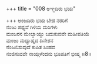 +++
title = "008 ಅಞ್ಜದಿರು ಭಯ"

+++
ಅಂಜದಿರು ಭಯ ಬೇಡ ನರರಿಗೆ  
ನಂಜು ಪಥ್ಯವೆ ಗಿಳಿಯ ಮರಿಗಳು  
ಮಂಜರನ ಮೇಲ್ವಾಯ್ದು ಬದುಕುವವೇ ಮಹೀಪತಿಯೆ  
ಮಂಜು ಮಧ್ಯಾಹ್ನದ ದಿನೇಶನ   
ನೆಂಜಲಿಸುವುದೆ ಕುಪಿತ ಸಿಂಹವ  
ನಂಜಿಸುವವೇ ನಾಯ್ಗಳೆಂದನು ಭೂಪತಿಗೆ ಭೀಷ್ಮ    ॥8॥